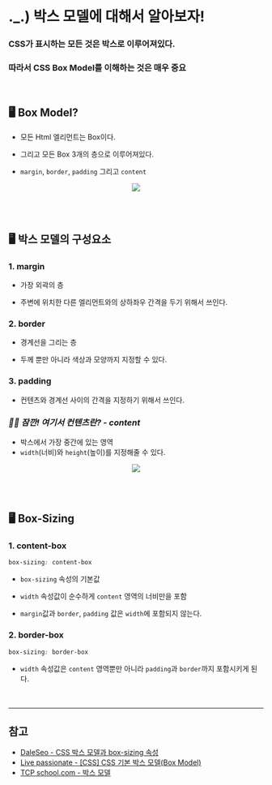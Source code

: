 # ._.) 박스 모델에 대해서 알아보자!
### CSS가 표시하는 모든 것은 박스로 이루어져있다. 
### 따라서 CSS Box Model를 이해하는 것은 매우 중요
<br>

## 🖥 Box Model?
* 모든 Html 엘리먼트는 Box이다.

* 그리고 모든 Box 3개의 층으로 이루어져있다.

* `margin`, `border`, `padding` 그리고 `content`

<p align="center">
<img src="../../img/BoxModel.png">
</p>
<br><br>

## 🖥 박스 모델의 구성요소
### 1. margin
  * 가장 외곽의 층
  
  * 주변에 위치한 다른 엘리먼트와의 상하좌우 간격을 두기 위해서 쓰인다.
### 2. border
  * 경계선을 그리는 층
  
  * 두께 뿐만 아니라 색상과 모양까지 지정할 수 있다.
### 3. padding
  * 컨텐츠와 경계선 사이의 간격을 지정하기 위해서 쓰인다.

### _🖐🏻 잠깐! 여기서 컨텐츠란? - content_
  * 박스에서 가장 중간에 있는 영역
  * `width`(너비)와 `height`(높이)를 지정해줄 수 있다.
  
  <p align="center">
  <img src="../../img/BoxModel2.png">
  </p>
<br><br>

## 🖥 Box-Sizing
### 1. content-box
```css
box-sizing: content-box
```
* `box-sizing` 속성의 기본값

* `width` 속성값이 순수하게 `content` 영역의 너비만을 포함

* `margin`값과 `border`, `padding` 값은 `width`에 포함되지 않는다.

### 2. border-box
```css
box-sizing: border-box
```
* `width` 속성값은 `content` 영역뿐만 아니라 `padding`과 `border`까지 포함시키게 된다.
<br/><br/><br/>

***
## 참고
* [DaleSeo - CSS 박스 모델과 box-sizing 속성](https://www.daleseo.com/css-box-model/)
* [Live passionate - [CSS] CSS 기본 박스 모델(Box Model)](https://mjmjmj98.tistory.com/14)
* [TCP school.com - 박스 모델](http://www.tcpschool.com/css/css_boxmodel_boxmodel)
